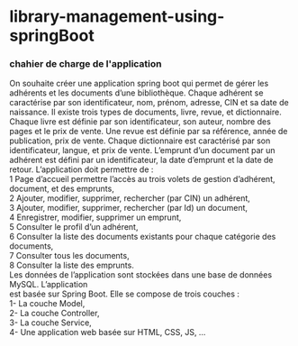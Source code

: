# library-management-using-springBoot

### chahier de charge de l'application
On souhaite créer une application spring boot qui permet de gérer les
adhérents et les documents d’une bibliothèque. Chaque adhérent se caractérise par son
identificateur, nom, prénom, adresse, CIN et sa date de naissance. Il existe trois types de
documents, livre, revue, et dictionnaire. Chaque livre est définie par son identificateur, son
auteur, nombre des pages et le prix de vente. Une revue est définie par sa référence, année de
publication, prix de vente. Chaque dictionnaire est caractérisé par son identificateur, langue, et
prix de vente. L’emprunt d’un document par un adhérent est défini par un identificateur, la date
d’emprunt et la date de retour. L’application doit permettre de :  
1 Page d’accueil permettre l’accès au trois volets de gestion d’adhérent, document, et des
emprunts,  
2 Ajouter, modifier, supprimer, rechercher (par CIN) un adhérent,   
3 Ajouter, modifier, supprimer, rechercher (par Id) un document,  
4 Enregistrer, modifier, supprimer un emprunt,  
5 Consulter le profil d’un adhérent,  
6 Consulter la liste des documents existants pour chaque catégorie des documents,  
7 Consulter tous les documents,  
8 Consulter la liste des emprunts.  
Les données de l’application sont stockées dans une base de données MySQL. L’application  
est basée sur Spring Boot. Elle se compose de trois couches :  
1- La couche Model,  
2- La couche Controller,  
3- La couche Service,  
4- Une application web basée sur HTML, CSS, JS, …  
